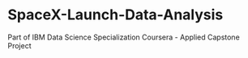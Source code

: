 # SpaceX-Launch-Data-Analysis
Part of IBM Data Science Specialization Coursera - Applied Capstone Project
